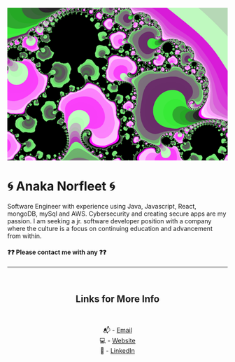 ![fractal image using mandelbrot](Mando1.png)

# 🌀 Anaka Norfleet 🌀

Software Engineer with experience using Java, Javascript, React, mongoDB, mySql and AWS. Cybersecurity and creating secure apps are my passion. I am seeking a jr. software developer position with a company where the culture is a focus on continuing education and advancement from within.

#### ❓❓ Please contact me with any ❓❓

---

<br />
<div align="center">

## Links for More Info

<br />

📬 - [Email][2] <br />
💻 - [Website][3] <br />
💁 - [LinkedIn][1]

[1]: https://linkedin.com/in/fleetster22
[2]: mailto:anakanorfleet@gmail.com
[3]: https://fleetster22.github.io/portfolio/.

</div>
